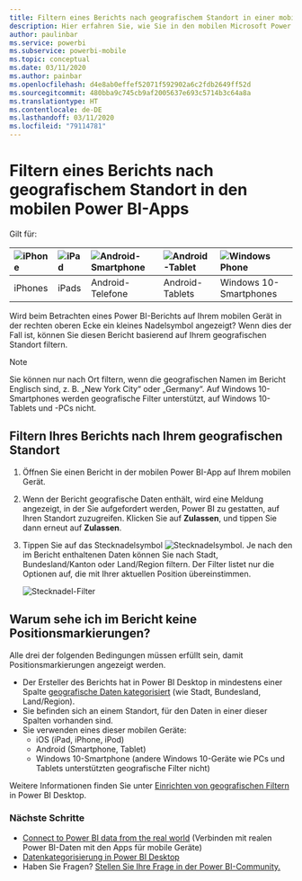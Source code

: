 ```yaml
---
title: Filtern eines Berichts nach geografischem Standort in einer mobilen Power BI-App
description: Hier erfahren Sie, wie Sie in den mobilen Microsoft Power BI-Apps einen Bericht nach geografischem Standort filtern können, wenn der Besitzer des Berichts geografische Markierungen festgelegt hat.
author: paulinbar
ms.service: powerbi
ms.subservice: powerbi-mobile
ms.topic: conceptual
ms.date: 03/11/2020
ms.author: painbar
ms.openlocfilehash: d4e8ab0effef52071f592902a6c2fdb2649ff52d
ms.sourcegitcommit: 480bba9c745cb9af2005637e693c5714b3c64a8a
ms.translationtype: HT
ms.contentlocale: de-DE
ms.lasthandoff: 03/11/2020
ms.locfileid: "79114781"
---
```

# <a name="filter-a-report-by-geographic-location-in-the-power-bi-mobile-apps"></a>Filtern eines Berichts nach geografischem Standort in den mobilen Power BI-Apps
Gilt für:

| ![iPhone](./media/mobile-apps-geographic-filtering/iphone-logo-50-px.png) | ![iPad](./media/mobile-apps-geographic-filtering/ipad-logo-50-px.png) | ![Android-Smartphone](./media/mobile-apps-geographic-filtering/android-phone-logo-50-px.png) | ![Android-Tablet](./media/mobile-apps-view-dashboard/android-tablet-logo-50-px.png) | ![Windows Phone](./media/mobile-apps-geographic-filtering/win-10-logo-50-px.png) |
|:--- |:--- |:--- |:--- |:--- |
| iPhones |iPads |Android-Telefone |Android-Tablets |Windows 10-Smartphones |

Wird beim Betrachten eines Power BI-Berichts auf Ihrem mobilen Gerät in der rechten oberen Ecke ein kleines Nadelsymbol angezeigt? Wenn dies der Fall ist, können Sie diesen Bericht basierend auf Ihrem geografischen Standort filtern.

> [!NOTE]
> Sie können nur nach Ort filtern, wenn die geografischen Namen im Bericht Englisch sind, z. B. „New York City“ oder „Germany“. Auf Windows 10-Smartphones werden geografische Filter unterstützt, auf Windows 10-Tablets und -PCs nicht.
> 
> 

## <a name="filter-your-report-by-your-geographic-location"></a>Filtern Ihres Berichts nach Ihrem geografischen Standort
1. Öffnen Sie einen Bericht in der mobilen Power BI-App auf Ihrem mobilen Gerät.
2. Wenn der Bericht geografische Daten enthält, wird eine Meldung angezeigt, in der Sie aufgefordert werden, Power BI zu gestatten, auf Ihren Standort zuzugreifen. Klicken Sie auf **Zulassen**, und tippen Sie dann erneut auf **Zulassen**.
3. Tippen Sie auf das Stecknadelsymbol ![Stecknadelsymbol](./media/mobile-apps-geographic-filtering/power-bi-mobile-geo-icon.png). Je nach den im Bericht enthaltenen Daten können Sie nach Stadt, Bundesland/Kanton oder Land/Region filtern. Der Filter listet nur die Optionen auf, die mit Ihrer aktuellen Position übereinstimmen.
   
    ![Stecknadel-Filter](./media/mobile-apps-geographic-filtering/power-bi-mobile-geo-map-set-filter.png)

## <a name="why-dont-i-see-location-tags-on-a-report"></a>Warum sehe ich im Bericht keine Positionsmarkierungen?
Alle drei der folgenden Bedingungen müssen erfüllt sein, damit Positionsmarkierungen angezeigt werden. 

* Der Ersteller des Berichts hat in Power BI Desktop in mindestens einer Spalte [geografische Daten kategorisiert](../../desktop-mobile-geofiltering.md) (wie Stadt, Bundesland, Land/Region).
* Sie befinden sich an einem Standort, für den Daten in einer dieser Spalten vorhanden sind.
* Sie verwenden eines dieser mobilen Geräte:
  * iOS (iPad, iPhone, iPod)
  * Android (Smartphone, Tablet)
  * Windows 10-Smartphone (andere Windows 10-Geräte wie PCs und Tablets unterstützten geografische Filter nicht)

Weitere Informationen finden Sie unter [Einrichten von geografischen Filtern](../../desktop-mobile-geofiltering.md) in Power BI Desktop.

### <a name="next-steps"></a>Nächste Schritte
* [Connect to Power BI data from the real world](mobile-apps-data-in-real-world-context.md) (Verbinden mit realen Power BI-Daten mit den Apps für mobile Geräte)
* [Datenkategorisierung in Power BI Desktop](../../desktop-data-categorization.md) 
* Haben Sie Fragen? [Stellen Sie Ihre Frage in der Power BI-Community.](https://community.powerbi.com/)

